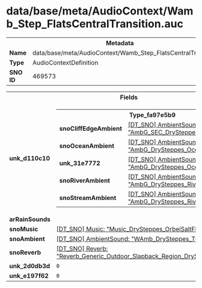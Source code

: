 <h1>data/base/meta/AudioContext/Wamb_Step_FlatsCentralTransition.auc</h1><table><tr><th colspan="100%">Metadata</th></tr><tr><td><b>Name</b></td><td>data/base/meta/AudioContext/Wamb_Step_FlatsCentralTransition.auc</td></tr><tr><td><b>Type</b></td><td>AudioContextDefinition</td></tr><tr><td><b>SNO ID</b></td><td>469573</td></tr></table>

<table><tr><th colspan="100%">Fields</th></tr><tr><td><b>unk_d110c10</b></td><td><table><tr><th colspan="100%">Type_fa97e5b9</th></tr><tr><td><b>snoCliffEdgeAmbient</b></td><td><a href="..\AmbientSound\AmbG_SEC_DrySteppes_CliffEdge.ams.md">[DT_SNO] AmbientSound: "AmbG_SEC_DrySteppes_CliffEdge"</a></td></tr><tr><td><b>snoOceanAmbient</b></td><td><a href="..\AmbientSound\AmbG_DrySteppes_Ocean_Distant.ams.md">[DT_SNO] AmbientSound: "AmbG_DrySteppes_Ocean_Distant"</a></td></tr><tr><td><b>unk_31e7772</b></td><td><a href="..\AmbientSound\AmbG_DrySteppes_Ocean_Shoreline.ams.md">[DT_SNO] AmbientSound: "AmbG_DrySteppes_Ocean_Shoreline"</a></td></tr><tr><td><b>snoRiverAmbient</b></td><td><a href="..\AmbientSound\AmbG_DrySteppes_River_Medium.ams.md">[DT_SNO] AmbientSound: "AmbG_DrySteppes_River_Medium"</a></td></tr><tr><td><b>snoStreamAmbient</b></td><td><a href="..\AmbientSound\AmbG_DrySteppes_River_SmallMedium.ams.md">[DT_SNO] AmbientSound: "AmbG_DrySteppes_River_SmallMedium"</a></td></tr></table>

</td></tr><tr><td><b>arRainSounds</b></td><td></td></tr><tr><td><b>snoMusic</b></td><td><a href="..\Music\Music_DrySteppes_OrbeiSaltFlats.mus.md">[DT_SNO] Music: "Music_DrySteppes_OrbeiSaltFlats"</a></td></tr><tr><td><b>snoAmbient</b></td><td><a href="..\AmbientSound\WAmb_DrySteppes_TOD.ams.md">[DT_SNO] AmbientSound: "WAmb_DrySteppes_TOD"</a></td></tr><tr><td><b>snoReverb</b></td><td><a href="..\Reverb\Reverb_Generic_Outdoor_Slapback_Region_DrySteppes.rev.md">[DT_SNO] Reverb: "Reverb_Generic_Outdoor_Slapback_Region_DrySteppes"</a></td></tr><tr><td><b>unk_2d0db3d</b></td><td><code>0</code></td></tr><tr><td><b>unk_e197f62</b></td><td><code>0</code></td></tr></table>

